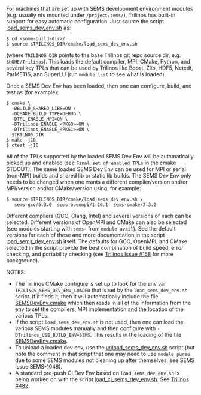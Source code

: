 For machines that are set up with SEMS development environment modules (e.g. usually nfs mounted under `/project/sems/`), Trilinos has built-in support for easy automatic configuration.  Just source the script [load_sems_dev_env.sh](https://github.com/trilinos/Trilinos/blob/develop/cmake/load_sems_dev_env.sh) as:

```
$ cd <some-build-dir>/
$ source $TRILINOS_DIR/cmake/load_sems_dev_env.sh
``` 

(where `TRILINOS_DIR` points to the base Trilinos git repo source dir, e.g. `$HOME/Trilinos`).  This loads the default compiler, MPI, CMake, Python, and several key TPLs that can be used by Trilinos like Boost, Zlib, HDF5, Netcdf, ParMETIS, and SuperLU (run `module list` to see what is loaded).

Once a SEMS Dev Env has been loaded, then one can configure, build, and test as (for example):

```
$ cmake \
  -DBUILD_SHARED_LIBS=ON \
  -DCMAKE_BUILD_TYPE=DEBUG \
  -DTPL_ENABLE_MPI=ON \
  -DTrilinos_ENABLE_<PKG0>=ON \
  -DTrilinos_ENABLE_<PKG1>=ON \
  $TRILNOS_DIR
$ make -j10
$ ctest -j10
 ```

All of the TPLs supported by the loaded SEMS Dev Env will be automatically picked up and enabled (see `Final set of enabled TPLs` in the cmake STDOUT).  The same loaded SEMS Dev Env can be used for MPI or serial (non-MPI) builds and shared lib or static lib builds.  The SEMS Dev Env only needs to be changed when one wants a different compiler/version and/or MPI/version and/or CMake/version using, for example:

```
$ source $TRILINOS_DIR/cmake/load_sems_dev_env.sh \
   sems-gcc/5.3.0  sems-openmpi/1.10.1  sems-cmake/3.3.2
```

Different compilers (GCC, Clang, Intel) and several versions of each can be selected.  Different versions of OpenMPI and CMake can also be selected (see modules starting with `sems-` from `module avail`).  See the default versions for each of these and more documentation in the script [load_sems_dev_env.sh](https://github.com/trilinos/Trilinos/blob/develop/cmake/load_sems_dev_env.sh) itself.  The defaults for GCC, OpenMPI, and CMake selected in the script provide the best combination of build speed, error checking, and portability checking (see [Trilinos Issue #158](https://github.com/trilinos/Trilinos/issues/158) for more background).

NOTES:
* The Trilinos CMake configure is set up to look for the env var `TRILINOS_SEMS_DEV_ENV_LOADED` that is set by the `load_sems_dev_env.sh` script.  If it finds it, then it will automatically include the file [SEMSDevEnv.cmake](https://github.com/trilinos/Trilinos/blob/develop/cmake/std/sems/SEMSDevEnv.cmake) which then reads in all of the information from the env to set the compilers, MPI implementation and the location of the various TPLs.
* If the script `load_sems_dev_env.sh` is not used, then one can load the various SEMS modules manually and then configure with `-DTrilinos_USE_BUILD_ENV=SEMS`.  This results in the loading of the file [SEMSDevEnv.cmake](https://github.com/trilinos/Trilinos/blob/develop/cmake/std/sems/SEMSDevEnv.cmake).
* To unload a loaded dev env, use the [unload_sems_dev_env.sh](https://github.com/trilinos/Trilinos/blob/develop/cmake/unload_sems_dev_env.sh) script (but note the comment in that script that one may need to use `module purse` due to some SEMS modules not cleaning up after themselves, see SEMS Issue SEMS-1048). 
* A standard pre-push CI Dev Env  based on `load_sems_dev_env.sh` is being worked on with the script [load_ci_sems_dev_env.sh](https://github.com/trilinos/Trilinos/blob/develop/cmake/load_ci_sems_dev_env.sh).  See [Trilinos #482](https://github.com/trilinos/Trilinos/issues/482).